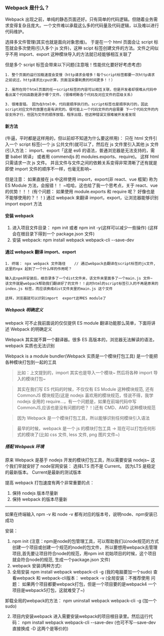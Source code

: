 ### Webpack 是什么？

Webpack 出现之前，单纯的静态页面还好。只有简单的代码逻辑。但随着业务需求变得复杂且庞大。一个文件难以承载这么多的代码量及代码逻辑，以及难以进行代码维护。

选择多文件管理(其实也就是面向对象思维)。 于是在一个 html 页面会让 script 标签就会多次使用(引入多个 js 文件)，这种 scipt 标签创建文件的方法。文件之间似乎不用 import、export 这种模块导入的方法就已经能够相互关联了

但是多个 script 标签会带来以下问题(注意哦！性能优化要好好考虑考虑)

```
1. 整个页面的运行加载速度会变慢（http请求会增多！每个script标签都要一次http请求 之前说过，http请求比cpu计算，页面渲染要耗费的时间更多！！）

2. 虽然在同个html页面的任一script标签的内容可以相互关联，但是开发者却很难从代码中看出某个代码函数是源于哪个文件。(很难明晰各个代码及对应文件的层级关系)

3. 很难查错。 因为在html中，代码是顺序执行的。script标签也是顺序执行的，因此script对应文件的放置也是有讲究的。很可能上一个代码文件的内容需要 下一个代码文件的内容支持才行，但因为文件的顺序放错，程序出错，但这种错误又很难被开发者发现
```

#### 新方法

(牛逼，平时都是这样用的，但以前却不知道为什么要这样用)：
只在 html 文件引入一个 script 标签(一个 js 公共文件)就可以了，然后在 js 文件里引入其他 js 文件(引入方法： import、export「这是 es6 的语法，普通浏览器是无法支持的，需要 babel 转译」 或者用 commendjs 的 modules.exports、require)。 这样 html 只需请求一次 js 文件。 并且文件与文件之间的依赖关系变得非常清晰了还有就是即使 import 文件的顺序不一样，也毫无影响~

但是注意： 如果直接在 js 中这样使用 import，export(非 react、vue 框架) 称为 ES Module 方法，会报错！！ ~哈哈，这也给了我一个思考点，关于 react、vue 的优势！！！
(有个问题： 如果使用 module.exports 和 require 呢？ 好像也是不能够使用的？！！)
通过 webpack 来翻译 import，export，让浏览器能够识别 import export 方法

#### 安装 webpack

1. 进入项目文件目录： npm init 或者 npm init -y(这样可以减少一些操作) (这样会在根目录下得到一个 package.json 文件)
2. 安装 webpack: npm install webpack webpack-cli --save-dev

#### 通过 webpack 翻译 import、export

```
1. 终端： npx webpack 文件路径    // 通过webpack去翻译在script标签的js文件, 这里的npx 起到了一个什么样的作用呢？

输入此npm并安装后，根目录多了一个dist文件夹，该文件夹里面多了一个main.js 文件~  该文件就是webpack帮助我们翻译好了的文件！！此时html的script标签引入的不再是原来的index.js 标签，而应该换成dist文件夹里的main.js 这个文件

这样，浏览器就可以识别import  export这种ES module了
```

##### Webpack 明确定义

webpack 可不止我前面说的仅仅提供 ES module 翻译功能那么简单，下面将讲述 Webpack 的明确定义

Webpack 其实就不算一个翻译器。很多 ES 高版本的，浏览器无法解读的语法，webpack 实质也无法识别

Webpack is a module bundler(Webpack 实质是一个模块打包工具)
是一个能把各种模块打包到一起的工具

> 比如：上文提到的，import 其实也是导入一个模块~ 然后将各种 import 导入的模块打包~

> 其实在我们写 ES 代码的时候，不仅仅有 ES Module 这种模块规范, 还有 CommonJS 模块规范(这是 nodejs 喜欢用的模块规范，怪说不得，我学 nodejs 全用的 require...，有一个问题是，如果在前端代码中写 CommonJS,应该也是没有问题的吧？！)还有 CMD、AMD 这种模块规范

> 因为 Webpack 是一个模块打包工具，所以能够识别任何模块引入语法

> 最早的时候，webpack 是一个 js 的模块打包工具 -> 现在可以打包任何形式的模块了(比如 css 文件, less 文件, png 图片文件~)

##### 搭配 Webpack 环境

原来 Webpack 是基于 nodejs 开发的模块打包工具，所以需要安装 nodejs~ 这个我们早就安好了
node官网安装： 选择LTS 而不是 Current。 因为LTS 是稳定的最新版本。 Current是最新的测试版本


提高 webpack 打包速度有两个非常重要的点：

1. 保持 nodejs 版本尽量新
2. 保持 webpack 的版本尽量新

---
如果在终端输入  npm -v 和 node -v 都有对应的版本号，说明node、npm安装已成功

安装：
1. npm init  (注意：npm是node的包管理工具，可以帮助我们以node规范的方式创建一个项目或创建一个规范的node的包文件， 所以要想用webpack去管理项目,首先要让项目符合node的规范，用npm init 初始项目的时候，这个项目就会符合node的规范, 生成一个package.json 文件)  
2. webpack 安装(两种方式):
  1. 全局安装    npm install webpack webpack-cli -g (我的电脑要加一个sudo)   查看webpack 和 webpack-cli版本： webpack -v    (全局安装：不推荐使用    问题： 如果两个项目都要webpack打包，但是一个项目要的是webpack4 一个项目是webpack5打包，这就难受了~)

  卸载全局的webpack的方法： npm uninstall webpack webpack-cli -g (加一个sudo)

  2. 项目内安装webpack  进入需要安装webpack的项目根目录里。然后运行代码：  npm install webpack webpack-cli --save-dev
  (也可不写--save-dev 直接换成 -D 这两个是等价的)
